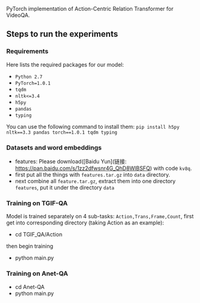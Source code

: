 PyTorch implementation of Action-Centric Relation Transformer for VideoQA.

## Steps to run the experiments

### Requirements
Here lists the required packages for our model:
* ``Python 2.7 ``
* ``PyTorch=1.0.1``
* ``tqdm``
* ``nltk<=3.4``
* ``h5py``
* ``pandas``
* ``typing``

You can use the following command to install them:
``pip install h5py nltk==3.3 pandas torch==1.0.1 tqdm typing``


### Datasets and word embeddings
* features: Please download([Baidu Yun](链接: https://pan.baidu.com/s/1zz2dfwsnr4G_QhD8WlBSFQ) with code ``kv8q``. 
* first put all the things with ``features.tar.gz`` into ``data`` directory.
* next combine all ``feature.tar.gz``, extract them into one directory ``features``, put it under the directory ``data``

### Training on TGIF-QA
Model is trained separately on 4 sub-tasks: ``Action,Trans,Frame,Count``, first get into corresponding directory (taking Action as an example):
* cd TGIF_QA/Action

then begin training
* python main.py 

### Training on Anet-QA
* cd Anet-QA
* python main.py
